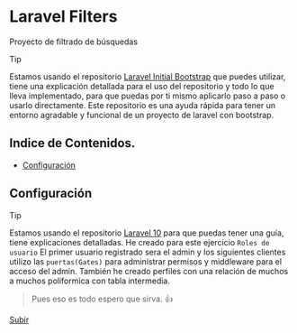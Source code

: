 # Laravel Filters

Proyecto de filtrado de búsquedas

> [!TIP]
> Estamos usando el repositorio [Laravel Initial Bootstrap](https://github.com/Mrrll/Laravel-Initial-Bootstrap) que puedes utilizar, tiene una explicación detallada para el uso del repositorio y todo lo que lleva implementado, para que puedas por ti mismo aplicarlo paso a paso o usarlo directamente. Este repositorio es una ayuda rápida para tener un entorno agradable y funcional de un proyecto de laravel con bootstrap.

<a name="top"></a>

## Indice de Contenidos.

-   [Configuración](#item1)


<a name="item1"></a>

## Configuración

> [!TIP]
> Estamos usando el repositorio [Laravel 10](https://github.com/Mrrll/Laravel10) para que puedas tener una guía, tiene explicaciones detalladas. He creado para este ejercicio `Roles de usuario` El primer usuario registrado sera el admin y los siguientes clientes utilizo las `puertas(Gates)` para administrar permisos y middleware para el acceso del admin. También he creado perfiles con una relación de muchos a muchos poliformica con tabla intermedia.

> Pues eso es todo espero que sirva. 👍

[Subir](#top)
